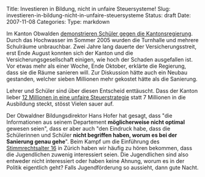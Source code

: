 Title: Investieren in Bildung, nicht in unfaire Steuersysteme!
Slug: investieren-in-bildung-nicht-in-unfaire-steuersysteme
Status: draft
Date: 2007-11-08
Categories:
Type: markdown

Im Kanton Obwalden [demonstrieren Schüler gegen die Kantonsregierung](http://www.tagesanzeiger.ch/dyn/news/schweiz/810458.html). Durch das Hochwasser im Sommer 2005 wurden die Turnhalle und mehrere Schulräume unbrauchbar. Zwei Jahre lang dauerte der Versicherungsstreit, erst Ende August konnten sich der Kanton und die Versicherungsgesellschaft einigen, wie hoch der Schaden ausgefallen ist. Vor etwas mehr als einer Woche, Ende Oktober, erklärte die Regierung, dass sie die Räume sanieren will. Zur Diskussion hätte auch ein Neubau gestanden, welcher sieben Millionen mehr gekostet hätte als die Sanierung.

Lehrer und Schüler sind über diesen Entscheid enttäuscht. Dass der Kanton lieber [12 Millionen in eine unfaire Steuerstrategie](http://www.nzz.ch/_1.581464.html) statt 7 Millionen in die Ausbildung steckt, stösst Vielen sauer auf.

Der Obwaldner Bildungsdirektor Hans Hofer hat gesagt, dass "die Informationen aus seinem Departement **möglicherweise nicht optimal** gewesen seien", dass er aber auch "den Eindruck habe, dass die Schülerinnen und Schüler **nicht begriffen haben, worum es bei der Sanierung genau gehe**". Beim Kampf um die Einführung des [Stimmrechtsalter 16](http://spinlock.ch/blog/2007/06/18/zurcher-kantonsrat-verpasst-chance/) in Zürich haben wir häufig zu hören bekommen, dass die Jugendlichen zuwenig interessiert seien. Die Jugendlichen sind also entweder nicht interessiert oder haben keine Ahnung, worum es in der Politik eigentlich geht? Falls Jugendförderung so aussieht, dann gute Nacht.
